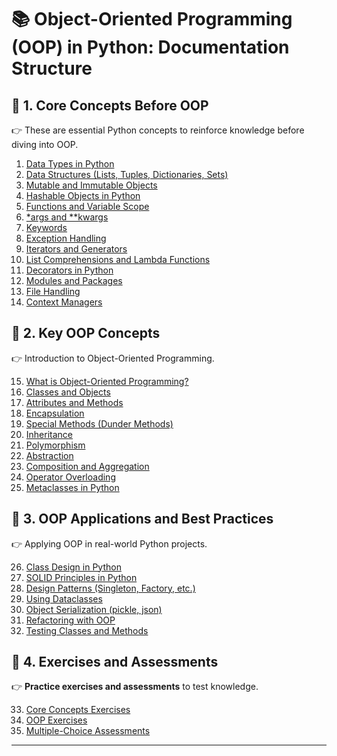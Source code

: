 # 📚 Object-Oriented Programming (OOP) in Python: Documentation Structure

## 🔹 **1. Core Concepts Before OOP**
👉 These are essential Python concepts to reinforce knowledge before diving into OOP.

1. [Data Types in Python](core-concepts/01_data-types-in-python.md)
2. [Data Structures (Lists, Tuples, Dictionaries, Sets)](core-concepts/02_data-structures.md)
3. [Mutable and Immutable Objects](core-concepts/03_mutable-and-immutable-objects.md)
4. [Hashable Objects in Python](core-concepts/04_hashable-objects-in-python.md)
5. [Functions and Variable Scope](core-concepts/05_functions-and-variable-scope.md)
6. [*args and **kwargs](core-concepts/06_args-and-kwargs.md)
7. [Keywords](core-concepts/07_keywords.md)
8. [Exception Handling](core-concepts/08_exception-handling.md)
9. [Iterators and Generators](core-concepts/09_iterators-and-generators.md)
10. [List Comprehensions and Lambda Functions](core-concepts/10_list-comprehensions-and-lambda-functions.md)
11. [Decorators in Python](core-concepts/11_decorators-in-python.md)
12. [Modules and Packages](core-concepts/12_modules-and-packages.md)
13. [File Handling](core-concepts/13_file-handling.md)
14. [Context Managers](core-concepts/14_context-managers.md)

## 🔹 **2. Key OOP Concepts**
👉 Introduction to Object-Oriented Programming.

15. [What is Object-Oriented Programming?](oop-concepts/01_what-is-oop.md)
16. [Classes and Objects](oop-concepts/02_classes-and-objects.md)
17. [Attributes and Methods](oop-concepts/03_attributes-and-methods.md)
18. [Encapsulation](oop-concepts/04_encapsulation.md)
19. [Special Methods (Dunder Methods)](oop-concepts/05_special-methods.md)
20. [Inheritance](oop-concepts/06_inheritance.md)
21. [Polymorphism](oop-concepts/07_polymorphism.md)
22. [Abstraction](oop-concepts/08_abstraction.md)
23. [Composition and Aggregation](oop-concepts/09_composition-and-aggregation.md)
24. [Operator Overloading](oop-concepts/10_operator-overloading.md)
25. [Metaclasses in Python](oop-concepts/11_metaclasses-in-python.md)

## 🔹 **3. OOP Applications and Best Practices**
👉 Applying OOP in real-world Python projects.

26. [Class Design in Python](oop-applications/01_class-design-in-python.md)
27. [SOLID Principles in Python](oop-applications/02_solid-principles-in-python.md)
28. [Design Patterns (Singleton, Factory, etc.)](oop-applications/03_design-patterns.md)
29. [Using Dataclasses](oop-applications/04_using-dataclasses.md)
30. [Object Serialization (pickle, json)](oop-applications/05_object-serialization.md)
31. [Refactoring with OOP](oop-applications/06_refactoring-with-oop.md)
32. [Testing Classes and Methods](oop-applications/07_testing-classes-and-methods.md)

## 🔹 **4. Exercises and Assessments**
👉 **Practice exercises and assessments** to test knowledge.

33. [Core Concepts Exercises](exercises/core-concepts-exercises.ipynb)
34. [OOP Exercises](exercises/oop-exercises.ipynb)
35. [Multiple-Choice Assessments](exercises/multiple-choice-assessments.ipynb)

---
